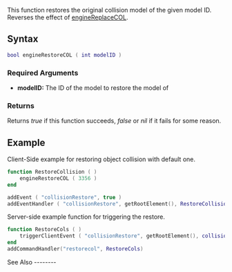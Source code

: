 This function restores the original collision model of the given model ID. Reverses the effect of [engineReplaceCOL](/engineReplaceCOL.md "wikilink").

Syntax
------

``` lua
bool engineRestoreCOL ( int modelID )
```

### Required Arguments

-   **modelID:** The ID of the model to restore the model of

### Returns

Returns *true* if this function succeeds, *false* or *nil* if it fails for some reason.

Example
-------

<section name="Client" class="client" show="true">
Client-Side example for restoring object collision with default one.

``` lua
function RestoreCollision ( )
    engineRestoreCOL ( 3356 )
end

addEvent ( "collisionRestore", true )
addEventHandler ( "collisionRestore", getRootElement(), RestoreCollision )
```

</section>
<section name="Server" class="server" show="true">
Server-side example function for triggering the restore.

``` lua
function RestoreCols ( )
    triggerClientEvent ( "collisionRestore", getRootElement(), collisionRestore )
end
addCommandHandler("restorecol", RestoreCols)
```

</section>
See Also
--------
